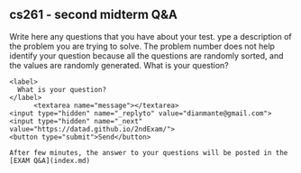 ## cs261 - second midterm Q&A

Write here any questions that you have about your test.
ype a description of the problem you are trying to solve. The problem number does not help identify your question because all the questions are randomly sorted, and the values are randomly generated. What is your question?
	
   <form		
    action="https://formsubmit.co/dianmante@gmail.com"		
    method="POST"		
  >		
 		
    <label>		
      What is your question? 		
    </label>		
          <textarea name="message"></textarea>		
    <input type="hidden" name="_replyto" value="dianmante@gmail.com">	
    <input type="hidden" name="_next" value="https://datad.github.io/2ndExam/">		      
    <button type="submit">Send</button>		
  </form>


	After few minutes, the answer to your questions will be posted in the [EXAM Q&A](index.md)
